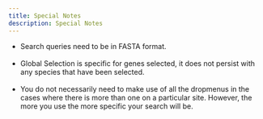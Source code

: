 ```yaml
---
title: Special Notes
description: Special Notes
---
```

<ul>
<li>Search queries need to be in FASTA format.</li>
<br>
<li>Global Selection is specific for genes selected, it does not persist with any species that have been selected.</li>
<br> 
<li>You do not necessarily need to make use of all the dropmenus in the cases where there is more than one on a particular site. However, the more you use the more specific your search will be.</li>
</ul>







